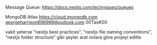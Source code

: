 Message Queue:
https://docs.nestjs.com/techniques/queues

MongoDB Atlas
https://cloud.mongodb.com
georgeharrison696969@outlook.com 00TasK00

vakit yeterse "nestjs best practices", "nestjs file naming conventions", "nestjs folder structure" gibi şeyler arat onlara göre projeyi editle
